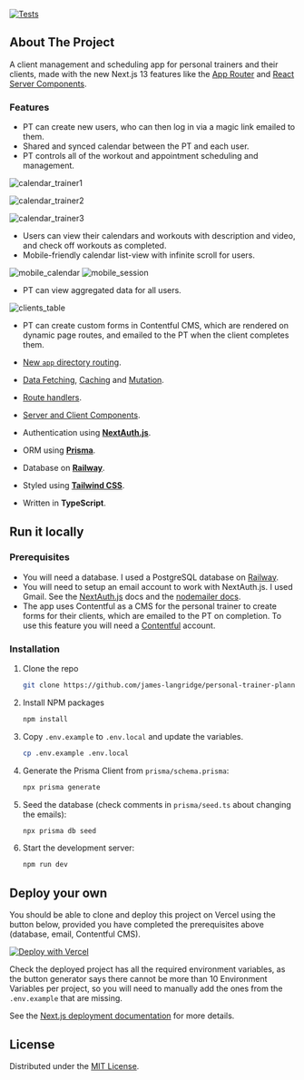 [![Tests](https://github.com/james-langridge/personal-trainer-planner/actions/workflows/ci.yml/badge.svg)](https://github.com/james-langridge/personal-trainer-planner/actions/workflows/ci.yml)

## About The Project

A client management and scheduling app for personal trainers and their clients, made with the new Next.js 13 features like the [App Router](https://nextjs.org/docs/app/building-your-application/routing) and [React Server Components](https://nextjs.org/docs/getting-started/react-essentials).

### Features

- PT can create new users, who can then log in via a magic link emailed to them.
- Shared and synced calendar between the PT and each user.
- PT controls all of the workout and appointment scheduling and management.

![calendar_trainer1](public/calendarTrainer1.png)

![calendar_trainer2](public/calendarTrainer2.png)

![calendar_trainer3](public/calendarTrainer3.png)

- Users can view their calendars and workouts with description and video, and check off workouts as completed.
- Mobile-friendly calendar list-view with infinite scroll for users.

![mobile_calendar](public/mobileCalendar.png) ![mobile_session](public/mobileSession.png)

- PT can view aggregated data for all users.

![clients_table](public/clientsTable.png)

- PT can create custom forms in Contentful CMS, which are rendered on dynamic page routes, and emailed to the PT when the client completes them.

- [New `app` directory routing](https://nextjs.org/docs/app/building-your-application/routing).
- [Data Fetching](https://nextjs.org/docs/app/building-your-application/data-fetching), [Caching](https://nextjs.org/docs/app/building-your-application/data-fetching/caching) and [Mutation](https://nextjs.org/docs/app/building-your-application/data-fetching/server-actions).
- [Route handlers](https://nextjs.org/docs/app/building-your-application/routing/router-handlers).
- [Server and Client Components](https://nextjs.org/docs/getting-started/react-essentials).
- Authentication using **[NextAuth.js](https://next-auth.js.org/)**.
- ORM using **[Prisma](https://www.prisma.io/)**.
- Database on **[Railway](https://railway.app/)**.
- Styled using **[Tailwind CSS](https://tailwindcss.com/)**.
- Written in **TypeScript**.

## Run it locally

### Prerequisites

- You will need a database.  I used a PostgreSQL database on [Railway](https://railway.app/).
- You will need to setup an email account to work with NextAuth.js. I used Gmail.  See the [NextAuth.js](https://next-auth.js.org/providers/email) docs and the [nodemailer docs](https://nodemailer.com/usage/using-gmail/).
- The app uses Contentful as a CMS for the personal trainer to create forms for their clients, which are emailed to the PT on completion.  To use this feature you will need a [Contentful](https://www.contentful.com/sign-up/) account.

### Installation

1. Clone the repo
   ```sh
   git clone https://github.com/james-langridge/personal-trainer-planner.git
   ```

2. Install NPM packages
   ```sh
   npm install
   ```

3. Copy `.env.example` to `.env.local` and update the variables.
    ```sh
    cp .env.example .env.local
    ```

4. Generate the Prisma Client from `prisma/schema.prisma`:
    ```sh
    npx prisma generate
    ```

5. Seed the database (check comments in `prisma/seed.ts` about changing the emails):
    ```sh
    npx prisma db seed
    ```

6. Start the development server:
    ```sh
    npm run dev
    ```

## Deploy your own

You should be able to clone and deploy this project on Vercel using the button below, provided you have completed the prerequisites above (database, email, Contentful CMS).

[![Deploy with Vercel](https://vercel.com/button)](https://vercel.com/new/clone?repository-url=https%3A%2F%2Fgithub.com%2Fjames-langridge%2Fpersonal-trainer-planner&env=DATABASE_URL,NEXTAUTH_SECRET,SMTP_PASSWORD,SMTP_USER,SMTP_HOST,SMTP_PORT,EMAIL_FROM,EMAIL_TO,CONTENTFUL_SPACE_ID,CONTENTFUL_ACCESS_TOKEN)

Check the deployed project has all the required environment variables, as the button generator says there cannot be more than 10 Environment Variables per project, so you will need to manually add the ones from the `.env.example` that are missing.

See the [Next.js deployment documentation](https://nextjs.org/docs/deployment) for more details.

## License

Distributed under the [MIT License](https://github.com/james-langridge/personal-trainer-planner/blob/main/LICENSE).
